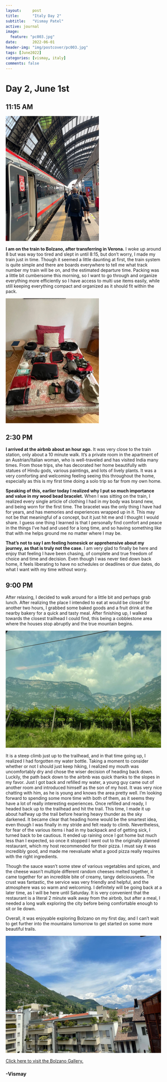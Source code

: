 ```yaml
---
layout:     post
title:      "Italy Day 2"
subtitle:   "Vismay Patel"
active: journal
image:
  feature: "pc003.jpg"
date:       2022-06-01
header-img: "img/postcover/pc003.jpg"
tags: [June2022]
categories: [vismay, italy]
comments: false
---
```


# Day 2, June 1st

## 11:15 AM

<img src="/gallery/archive/2022-June-Bolzano/msg38503476-422159.jpg" alt="picture" class="center" width="300"/>

**I am on the train to Bolzano, after transferring in Verona.** I woke up around 8 but was way too tired and slept in until 8:15, but don’t worry, I made my train just in time. Though it seemed a little daunting at first, the train system is quite simple and there are boards everywhere to tell me what track number my train will be on, and the estimated departure time. Packing was a little bit cumbersome this morning, so I want to go through and organize everything more efficiently so I have access to multi use items easily, while still keeping everything compact and organized as it should fit within the pack. 

<img src="/gallery/archive/2022-June-Bolzano/msg38503476-422164.jpg" alt="picture" class="center" width="300"/>

## 2:30 PM

**I arrived at the airbnb about an hour ago.** It was very close to the train station, only about a 10 minute walk. It’s a private room in the apartment of an Austrian/Italian woman, who is well-traveled and has visited India many times. From those trips, she has decorated her home beautifully with statues of Hindu gods, various paintings, and lots of lively plants. It was a very comforting and welcoming feeling seeing this throughout the home, especially as this is my first time doing a solo trip so far from my own home. 

**Speaking of this, earlier today I realized why I put so much importance and value in my wood bead bracelet.** When I was sitting on the train, I realized every single article of clothing I had in my body was brand new, and being worn for the first time. The bracelet was the only thing I have had for years, and has memories and experiences wrapped up in it. This may not be that meaningful of a concept, but it just hit me and I thought I would share. I guess one thing I learned is that I personally find comfort and peace in the things I’ve had and used for a long time, and so having something like that with me helps ground me no matter where I may be. 

**That’s not to say I am feeling homesick or apprehensive about my journey, as that is truly not the case.** I am very glad to finally be here and enjoy that feeling I have been chasing, of complete and true freedom of choice and time and decision. Even though I was never tied down back home, it feels liberating to have no schedules or deadlines or due dates,  do what I want with my time without worry.

## 9:00 PM

After relaxing, I decided to walk around for a little bit and perhaps grab lunch. After realizing the place I intended to eat at would be closed for another two hours, I grabbed some baked goods and a fruit drink at the nearby bakery for a quick and tasty meal. After finishing up, I walked towards the closest trailhead I could find, this being a cobblestone area where the houses stop abruptly and the true mountain begins. 

<img src="/gallery/archive/2022-June-Bolzano/msg38503476-422161.jpg" alt="picture" class="center" width="500"/>

It is a steep climb just up to the trailhead, and in that time going up, I realized I had forgotten my water bottle. Taking a moment to consider whether or not I should just keep hiking, I realized my mouth was uncomfortably dry and chose the wiser decision of heading back down. Luckily, the path back down to the airbnb was quick thanks to the slopes in my favor. Just I got back and refilled my water, a young guy came out of another room and introduced himself as the son of my host. It was very nice chatting with him, as he is young and knows the area pretty well. I’m looking forward to spending some more time with both of them, as it seems they have a lot of really interesting experiences. Once refilled and ready, I headed back up to the trailhead and hit the trail. This time, I made it up about halfway up the trail before hearing heavy thunder as the sky darkened. It became clear that heading home would be the smartest idea, even though I was finally in my stride and felt ready to climb. Nevertheless, for fear of the various items i had in my backpack and of getting sick, I turned back to be cautious. It ended up raining once I got home but much less than I expected, so once it stopped I went out to the originally planned restaurant, which my host recommended for their pizza. I must say it was incredibly good, and made me reevaluate what a good pizza really requires with the right ingredients.

Though the sauce wasn’t some stew of various vegetables and spices, and the cheese wasn’t multiple different random cheeses melted together, it came together for an incredible bite of creamy, tangy deliciousness. The crust was fantastic, the service was very friendly and helpful, and the atmosphere was so warm and welcoming. I definitely will be going back at a later time, as I will be here until Saturday. It is very convenient that the restaurant is a literal 2 minute walk away from the airbnb, but after a meal, I needed a long walk exploring the city before being comfortable enough to sit or lie down. 

Overall, it was enjoyable exploring Bolzano on my first day, and I can’t wait to get further into the mountains tomorrow to get started on some more beautiful trails.

<img src="/gallery/archive/2022-June-Bolzano/msg38503476-422167.jpg" alt="picture" class="center" width="500"/>

<a href="https://vismaytravels.com//gallery/gallery-22June-Bolzano/">Click here to visit the Bolzano Gallery.</a> 

### -Vismay 